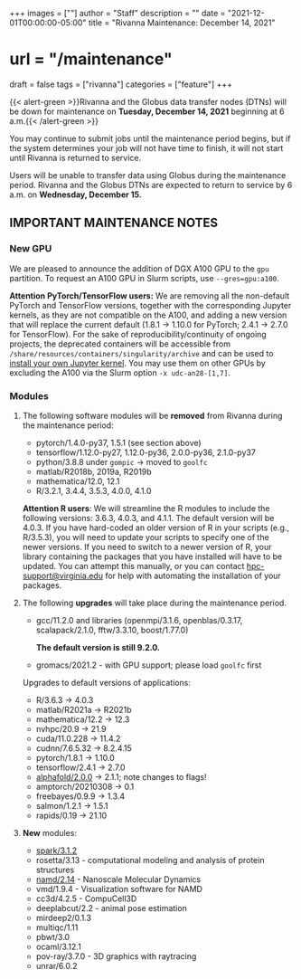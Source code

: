 +++
images = [""]
author = "Staff"
description = ""
date = "2021-12-01T00:00:00-05:00"
title = "Rivanna Maintenance: December 14, 2021"
# url = "/maintenance"
draft = false
tags = ["rivanna"]
categories = ["feature"]
+++

{{< alert-green >}}Rivanna and the Globus data transfer nodes (DTNs) will be down for maintenance on <strong>Tuesday, December 14, 2021</strong> beginning at 6 a.m.{{< /alert-green >}}

You may continue to submit jobs until the maintenance period begins, but if the system determines your job will not have time to finish, it will not start until Rivanna is returned to service.

Users will be unable to transfer data using Globus during the maintenance period. Rivanna and the Globus DTNs are expected to return to service by 6 a.m. on **Wednesday, December 15.**

## IMPORTANT MAINTENANCE NOTES

### New GPU

We are pleased to announce the addition of DGX A100 GPU to the `gpu` partition. To request an A100 GPU in Slurm scripts, use `--gres=gpu:a100`.

**Attention PyTorch/TensorFlow users:** We are removing all the non-default PyTorch and TensorFlow versions, together with the corresponding Jupyter kernels, as they are not compatible on the A100, and adding a new version that will replace the current default (1.8.1 -> 1.10.0 for PyTorch; 2.4.1 -> 2.7.0 for TensorFlow). For the sake of reproducibility/continuity of ongoing projects, the deprecated containers will be accessible from `/share/resources/containers/singularity/archive` and can be used to [install your own Jupyter kernel](/userinfo/howtos/rivanna/custom-jupyter-kernels). You may use them on other GPUs by excluding the A100 via the Slurm option `-x udc-an28-[1,7]`.

### Modules

1. The following software modules will be **removed** from Rivanna during the maintenance period:
    - pytorch/1.4.0-py37, 1.5.1 (see section above)
    - tensorflow/1.12.0-py27, 1.12.0-py36, 2.0.0-py36, 2.1.0-py37
    - python/3.8.8 under `gompic` -> moved to `goolfc`
    - matlab/R2018b, 2019a, R2019b
    - mathematica/12.0, 12.1
    - R/3.2.1, 3.4.4, 3.5.3, 4.0.0, 4.1.0

    **Attention R users**: We will streamline the R modules to include the following versions: 3.6.3, 4.0.3, and 4.1.1. The default version will be 4.0.3. If you have hard-coded an older version of R in your scripts (e.g., R/3.5.3), you will need to update your scripts to specify one of the newer versions. If you need to switch to a newer version of R, your library containing the packages that you have installed will have to be updated. You can attempt this manually, or you can contact hpc-support@virginia.edu for help with automating the installation of your packages.

2. The following **upgrades** will take place during the maintenance period.
    - gcc/11.2.0 and libraries (openmpi/3.1.6, openblas/0.3.17, scalapack/2.1.0, fftw/3.3.10, boost/1.77.0)

        **The default version is still 9.2.0.**

    - gromacs/2021.2 - with GPU support; please load `goolfc` first

   Upgrades to default versions of applications:
    - R/3.6.3 -> 4.0.3
    - matlab/R2021a -> R2021b
    - mathematica/12.2 -> 12.3
    - nvhpc/20.9 -> 21.9
    - cuda/11.0.228 -> 11.4.2
    - cudnn/7.6.5.32 -> 8.2.4.15
    - pytorch/1.8.1 -> 1.10.0
    - tensorflow/2.4.1 -> 2.7.0
    - [alphafold/2.0.0](/userinfo/rivanna/software/alphafold) -> 2.1.1; note changes to flags!
    - amptorch/20210308 -> 0.1
    - freebayes/0.9.9 -> 1.3.4
    - salmon/1.2.1 -> 1.5.1
    - rapids/0.19 -> 21.10

3. **New** modules:
    - [spark/3.1.2](/userinfo/rivanna/software/spark)
    - rosetta/3.13 - computational modeling and analysis of protein structures
    - [namd/2.14](/userinfo/rivanna/software/namd) - Nanoscale Molecular Dynamics
    - vmd/1.9.4 - Visualization software for NAMD
    - cc3d/4.2.5 - CompuCell3D
    - deeplabcut/2.2 - animal pose estimation
    - mirdeep2/0.1.3
    - multiqc/1.11
    - pbwt/3.0
    - ocaml/3.12.1
    - pov-ray/3.7.0 - 3D graphics with raytracing
    - unrar/6.0.2
